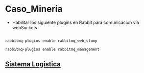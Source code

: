 # Caso_Mineria


* Habilitar los siguiente plugins en Rabbit para comunicacion vía webSockets 

```

rabbitmq-plugins enable rabbitmq_web_stomp

rabbitmq-plugins enable rabbitmq_management

```




## [Sistema Logistica]('./SistemaLogistca')

